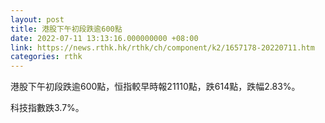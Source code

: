 ```yaml
---
layout: post
title: 港股下午初段跌逾600點
date: 2022-07-11 13:13:16.000000000 +08:00
link: https://news.rthk.hk/rthk/ch/component/k2/1657178-20220711.htm
categories: rthk
---
```


港股下午初段跌逾600點，恒指較早時報21110點，跌614點，跌幅2.83%。

科技指數跌3.7%。
